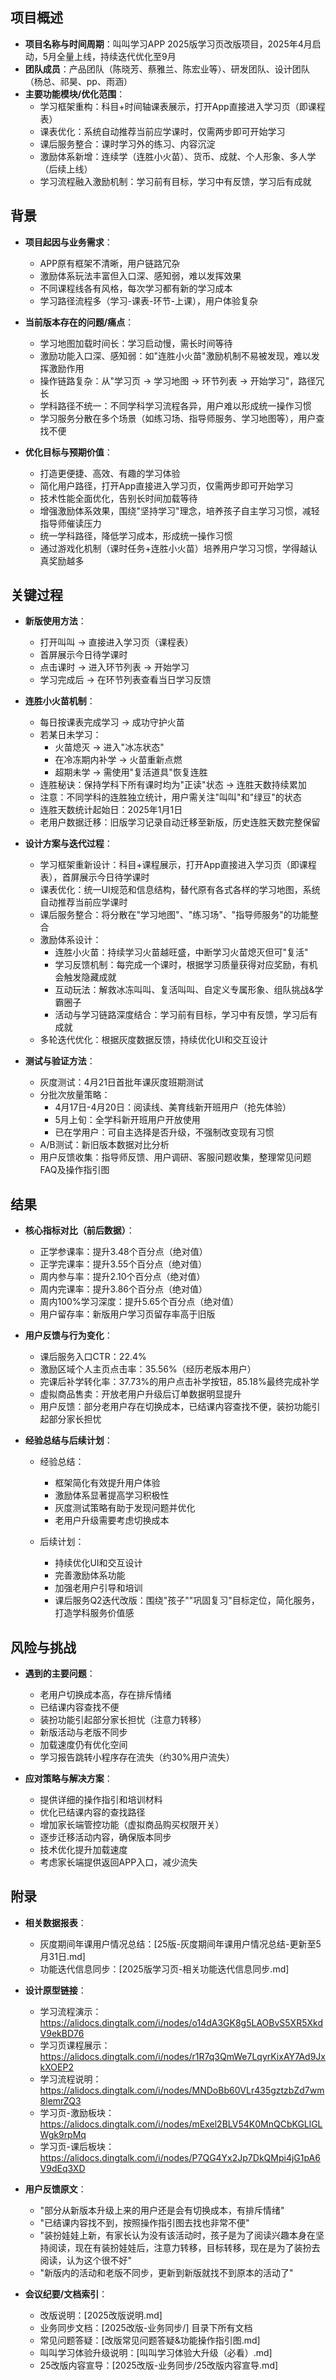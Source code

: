 
## 项目概述
- **项目名称与时间周期**：叫叫学习APP 2025版学习页改版项目，2025年4月启动，5月全量上线，持续迭代优化至9月
- **团队成员**：产品团队（陈晓芳、蔡雅兰、陈宏业等）、研发团队、设计团队（杨总、祁昊、pp、雨涵）
- **主要功能模块/优化范围**：
  * 学习框架重构：科目+时间轴课表展示，打开App直接进入学习页（即课程表）
  * 课表优化：系统自动推荐当前应学课时，仅需两步即可开始学习
  * 课后服务整合：课时学习外的练习、内容沉淀
  * 激励体系新增：连续学（连胜小火苗）、货币、成就、个人形象、多人学（后续上线）
  * 学习流程融入激励机制：学习前有目标，学习中有反馈，学习后有成就

## 背景
- **项目起因与业务需求**：
  * APP原有框架不清晰，用户链路冗杂
  * 激励体系玩法丰富但入口深、感知弱，难以发挥效果
  * 不同课程线各有风格，每次学习都有新的学习成本
  * 学习路径流程多（学习-课表-环节-上课），用户体验复杂

- **当前版本存在的问题/痛点**：
  * 学习地图加载时间长：学习启动慢，需长时间等待
  * 激励功能入口深、感知弱：如"连胜小火苗"激励机制不易被发现，难以发挥激励作用
  * 操作链路复杂：从"学习页 → 学习地图 → 环节列表 → 开始学习"，路径冗长
  * 学科路径不统一：不同学科学习流程各异，用户难以形成统一操作习惯
  * 学习服务分散在多个场景（如练习场、指导师服务、学习地图等），用户查找不便

- **优化目标与预期价值**：
  * 打造更便捷、高效、有趣的学习体验
  * 简化用户路径，打开App直接进入学习页，仅需两步即可开始学习
  * 技术性能全面优化，告别长时间加载等待
  * 增强激励体系效果，围绕"坚持学习"理念，培养孩子自主学习习惯，减轻指导师催读压力
  * 统一学科路径，降低学习成本，形成统一操作习惯
  * 通过游戏化机制（课时任务+连胜小火苗）培养用户学习习惯，学得越认真奖励越多

## 关键过程

- **新版使用方法**：
  * 打开叫叫 → 直接进入学习页（课程表）
  * 首屏展示今日待学课时
  * 点击课时 → 进入环节列表 → 开始学习
  * 学习完成后 → 在环节列表查看当日学习反馈

- **连胜小火苗机制**：
  * 每日按课表完成学习 → 成功守护火苗
  * 若某日未学习：
    - 火苗熄灭 → 进入"冰冻状态"
    - 在冷冻期内补学 → 火苗重新点燃
    - 超期未学 → 需使用"复活道具"恢复连胜
  * 连胜秘诀：保持学科下所有课时均为"正读"状态 → 连胜天数持续累加
  * 注意：不同学科的连胜独立统计，用户需关注"叫叫"和"绿豆"的状态
  * 连胜天数统计起始日：2025年1月1日
  * 老用户数据迁移：旧版学习记录自动迁移至新版，历史连胜天数完整保留

- **设计方案与迭代过程**：
  * 学习框架重新设计：科目+课程展示，打开App直接进入学习页（即课程表），首屏展示今日待学课时
  * 课表优化：统一UI规范和信息结构，替代原有各式各样的学习地图，系统自动推荐当前应学课时
  * 课后服务整合：将分散在"学习地图"、"练习场"、"指导师服务"的功能整合
  * 激励体系设计：
    - 连胜小火苗：持续学习火苗越旺盛，中断学习火苗熄灭但可"复活"
    - 学习反馈机制：每完成一个课时，根据学习质量获得对应奖励，有机会触发隐藏成就
    - 互动玩法：解救冰冻叫叫、复活叫叫、自定义专属形象、组队挑战&学霸圈子
    - 活动与学习链路深度结合：学习前有目标，学习中有反馈，学习后有成就
  * 多轮迭代优化：根据灰度数据反馈，持续优化UI和交互设计

- **测试与验证方法**：
  * 灰度测试：4月21日首批年课灰度班期测试
  * 分批次放量策略：
    - 4月17日-4月20日：阅读线、美育线新开班用户（抢先体验）
    - 5月上旬：全学科新开班用户开放使用
    - 已在学用户：可自主选择是否升级，不强制改变现有习惯
  * A/B测试：新旧版本数据对比分析
  * 用户反馈收集：指导师反馈、用户调研、客服问题收集，整理常见问题FAQ及操作指引图

## 结果
- **核心指标对比（前后数据）**：
  * 正学参课率：提升3.48个百分点（绝对值）
  * 正学完课率：提升3.55个百分点（绝对值）
  * 周内参与率：提升2.10个百分点（绝对值）
  * 周内完课率：提升3.86个百分点（绝对值）
  * 周内100%学习深度：提升5.65个百分点（绝对值）
  * 用户留存率：新版用户学习页留存率高于旧版

- **用户反馈与行为变化**：
  * 课后服务入口CTR：22.4%
  * 激励区域个人主页点击率：35.56%（经历老版本用户）
  * 完课后补学转化率：37.73%的用户点击补学按钮，85.18%最终完成补学
  * 虚拟商品售卖：开放老用户升级后订单数据明显提升
  * 用户反馈：部分老用户存在切换成本，已结课内容查找不便，装扮功能引起部分家长担忧

- **经验总结与后续计划**：
  * 经验总结：
    - 框架简化有效提升用户体验
    - 激励体系显著提高学习积极性
    - 灰度测试策略有助于发现问题并优化
    - 老用户升级需要考虑切换成本
  
  * 后续计划：
    - 持续优化UI和交互设计
    - 完善激励体系功能
    - 加强老用户引导和培训
    - 课后服务Q2迭代改版：围绕"孩子""巩固复习"目标定位，简化服务，打造学科服务价值感

## 风险与挑战
- **遇到的主要问题**：
  * 老用户切换成本高，存在排斥情绪
  * 已结课内容查找不便
  * 装扮功能引起部分家长担忧（注意力转移）
  * 新版活动与老版不同步
  * 加载速度仍有优化空间
  * 学习报告跳转小程序存在流失（约30%用户流失）

- **应对策略与解决方案**：
  * 提供详细的操作指引和培训材料
  * 优化已结课内容的查找路径
  * 增加家长端管控功能（虚拟商品购买权限开关）
  * 逐步迁移活动内容，确保版本同步
  * 技术优化提升加载速度
  * 考虑家长端提供返回APP入口，减少流失

## 附录
- **相关数据报表**：
  * 灰度期间年课用户情况总结：[25版-灰度期间年课用户情况总结-更新至5月31日.md]
  * 功能迭代信息同步：[2025版学习页-相关功能迭代信息同步.md]

- **设计原型链接**：
  * 学习流程演示：https://alidocs.dingtalk.com/i/nodes/o14dA3GK8g5LAOBvS5XR5XkdV9ekBD76
  * 学习页课程展示：https://alidocs.dingtalk.com/i/nodes/r1R7q3QmWe7LqyrKixAY7Ad9JxkXOEP2
  * 学习流程说明：https://alidocs.dingtalk.com/i/nodes/MNDoBb60VLr435gztzbZd7wm8lemrZQ3
  * 学习页-激励板块：https://alidocs.dingtalk.com/i/nodes/mExel2BLV54K0MnQCbKGLlGLWgk9rpMq
  * 学习页-课后板块：https://alidocs.dingtalk.com/i/nodes/P7QG4Yx2Jp7DkQMpi4jG1pA6V9dEq3XD

- **用户反馈原文**：
  * "部分从新版本升级上来的用户还是会有切换成本，有排斥情绪"
  * "已结课内容找不到，按照操作指引图去找也非常不便"
  * "装扮娃娃上新，有家长认为没有该活动时，孩子是为了阅读兴趣本身在坚持阅读，现在有装扮娃娃后，注意力转移，目标转移，现在是为了装扮去阅读，认为这个很不好"
  * "新版内的活动和老版不同步，更新到新版就找不到原本的活动了"

- **会议纪要/文档索引**：
  * 改版说明：[2025改版说明.md]
  * 业务同步文档：[2025改版-业务同步/] 目录下所有文档
  * 常见问题答疑：[改版常见问题答疑&功能操作指引图.md]
  * 叫叫学习体验升级说明：[叫叫学习体验大升级（必看）.md]
  * 25改版内容宣导：[2025改版-业务同步/25改版内容宣导.md]
